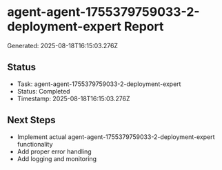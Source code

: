 # agent-agent-1755379759033-2-deployment-expert Report

Generated: 2025-08-18T16:15:03.276Z

## Status
- Task: agent-agent-1755379759033-2-deployment-expert
- Status: Completed
- Timestamp: 2025-08-18T16:15:03.276Z

## Next Steps
- Implement actual agent-agent-1755379759033-2-deployment-expert functionality
- Add proper error handling
- Add logging and monitoring
